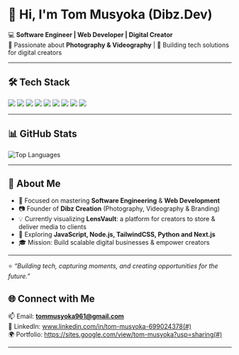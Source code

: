 # 👋 Hi, I'm Tom Musyoka (Dibz.Dev)

💻 **Software Engineer | Web Developer | Digital Creator**  
📸 Passionate about **Photography & Videography** | 🚀 Building tech solutions for digital creators  

---
## 🛠️ Tech Stack  
<p>
  <img src="https://img.shields.io/badge/HTML5-E34F26?style=for-the-badge&logo=html5&logoColor=white" />
  <img src="https://img.shields.io/badge/CSS3-1572B6?style=for-the-badge&logo=css3&logoColor=white" />
  <img src="https://img.shields.io/badge/JavaScript-F7DF1E?style=for-the-badge&logo=javascript&logoColor=black" />
  <img src="https://img.shields.io/badge/Node.js-339933?style=for-the-badge&logo=nodedotjs&logoColor=white" />
  <img src="https://img.shields.io/badge/TailwindCSS-06B6D4?style=for-the-badge&logo=tailwindcss&logoColor=white" />
  <img src="https://img.shields.io/badge/Next.js-000000?style=for-the-badge&logo=nextdotjs&logoColor=white" />
  <img src="https://img.shields.io/badge/Python-3776AB?style=for-the-badge&logo=python&logoColor=white" />
  <img src="https://img.shields.io/badge/Git-F05032?style=for-the-badge&logo=git&logoColor=white" />
  <img src="https://img.shields.io/badge/VS%20Code-0078D4?style=for-the-badge&logo=visualstudiocode&logoColor=white" />
</p>

---

## 📊 GitHub Stats  

<!--![GitHub Stats](https://github-readme-stats.vercel.app/api?username=DibzDev&show_icons=true&theme=radical&cache_seconds=86400)  -->

![Top Languages](https://github-readme-stats.vercel.app/api/top-langs/?username=DibzDev&layout=compact&theme=radical&cache_seconds=86400)  

<!--![GitHub Streak](https://streak-stats.demolab.com?user=DibzDev&theme=radical)  -->

---
## 🚀 About Me
- 🎯 Focused on mastering **Software Engineering** & **Web Development**  
- 📷 Founder of **Dibz Creation** (Photography, Videography & Branding)  
- 💡 Currently visualizing **LensVault**: a platform for creators to store & deliver media to clients  
- 🌱 Exploring **JavaScript, Node.js, TailwindCSS, Python and Next.js**  
- 🎓 Mission: Build scalable digital businesses & empower creators  

---

⭐ *“Building tech, capturing moments, and creating opportunities for the future.”*
## 🌐 Connect with Me
📫 Email: **tommusyoka961@gmail.com**  
🔗 LinkedIn: www.linkedin.com/in/tom-musyoka-699024378(#)  
🌍 Portfolio: https://sites.google.com/view/tom-musyoka?usp=sharing(#)  

---
